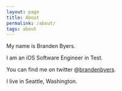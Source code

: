 ```yaml
---
layout: page
title: About
permalink: /about/
tags: about
---
```


My name is Branden Byers.

I am an iOS Software Engineer in Test.

You can find me on twitter @<a href="https://twitter.com/brandenbyers">brandenbyers</a>.

I live in Seattle, Washington.
